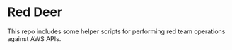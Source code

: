 # Red Deer

This repo includes some helper scripts for performing red team operations against AWS APIs.
